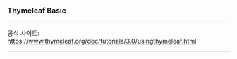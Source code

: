 ### Thymeleaf Basic

---

공식 사이트: https://www.thymeleaf.org/doc/tutorials/3.0/usingthymeleaf.html   

---
